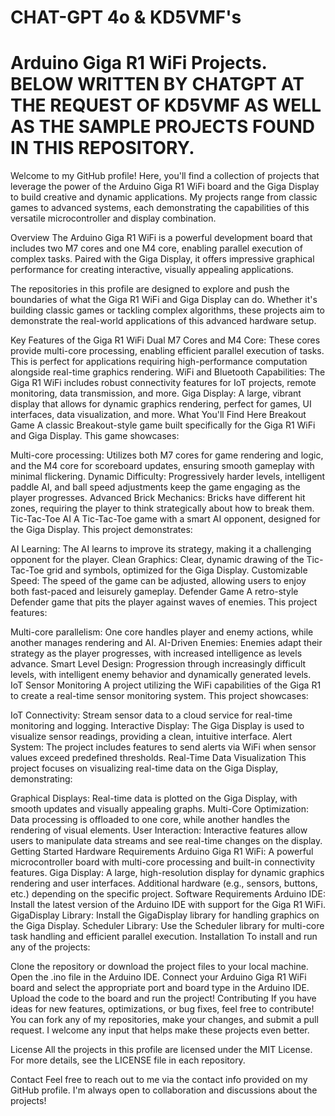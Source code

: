 # CHAT-GPT 4o & KD5VMF's
# Arduino Giga R1 WiFi Projects. BELOW WRITTEN BY CHATGPT AT THE REQUEST OF KD5VMF AS WELL AS THE SAMPLE PROJECTS FOUND IN THIS REPOSITORY.


Welcome to my GitHub profile! Here, you'll find a collection of projects that leverage the power of the Arduino Giga R1 WiFi board and the Giga Display to build creative and dynamic applications. My projects range from classic games to advanced systems, each demonstrating the capabilities of this versatile microcontroller and display combination.

Overview
The Arduino Giga R1 WiFi is a powerful development board that includes two M7 cores and one M4 core, enabling parallel execution of complex tasks. Paired with the Giga Display, it offers impressive graphical performance for creating interactive, visually appealing applications.

The repositories in this profile are designed to explore and push the boundaries of what the Giga R1 WiFi and Giga Display can do. Whether it's building classic games or tackling complex algorithms, these projects aim to demonstrate the real-world applications of this advanced hardware setup.

Key Features of the Giga R1 WiFi
Dual M7 Cores and M4 Core: These cores provide multi-core processing, enabling efficient parallel execution of tasks. This is perfect for applications requiring high-performance computation alongside real-time graphics rendering.
WiFi and Bluetooth Capabilities: The Giga R1 WiFi includes robust connectivity features for IoT projects, remote monitoring, data transmission, and more.
Giga Display: A large, vibrant display that allows for dynamic graphics rendering, perfect for games, UI interfaces, data visualization, and more.
What You'll Find Here
Breakout Game
A classic Breakout-style game built specifically for the Giga R1 WiFi and Giga Display. This game showcases:

Multi-core processing: Utilizes both M7 cores for game rendering and logic, and the M4 core for scoreboard updates, ensuring smooth gameplay with minimal flickering.
Dynamic Difficulty: Progressively harder levels, intelligent paddle AI, and ball speed adjustments keep the game engaging as the player progresses.
Advanced Brick Mechanics: Bricks have different hit zones, requiring the player to think strategically about how to break them.
Tic-Tac-Toe AI
A Tic-Tac-Toe game with a smart AI opponent, designed for the Giga Display. This project demonstrates:

AI Learning: The AI learns to improve its strategy, making it a challenging opponent for the player.
Clean Graphics: Clear, dynamic drawing of the Tic-Tac-Toe grid and symbols, optimized for the Giga Display.
Customizable Speed: The speed of the game can be adjusted, allowing users to enjoy both fast-paced and leisurely gameplay.
Defender Game
A retro-style Defender game that pits the player against waves of enemies. This project features:

Multi-core parallelism: One core handles player and enemy actions, while another manages rendering and AI.
AI-Driven Enemies: Enemies adapt their strategy as the player progresses, with increased intelligence as levels advance.
Smart Level Design: Progression through increasingly difficult levels, with intelligent enemy behavior and dynamically generated levels.
IoT Sensor Monitoring
A project utilizing the WiFi capabilities of the Giga R1 to create a real-time sensor monitoring system. This project showcases:

IoT Connectivity: Stream sensor data to a cloud service for real-time monitoring and logging.
Interactive Display: The Giga Display is used to visualize sensor readings, providing a clean, intuitive interface.
Alert System: The project includes features to send alerts via WiFi when sensor values exceed predefined thresholds.
Real-Time Data Visualization
This project focuses on visualizing real-time data on the Giga Display, demonstrating:

Graphical Displays: Real-time data is plotted on the Giga Display, with smooth updates and visually appealing graphs.
Multi-Core Optimization: Data processing is offloaded to one core, while another handles the rendering of visual elements.
User Interaction: Interactive features allow users to manipulate data streams and see real-time changes on the display.
Getting Started
Hardware Requirements
Arduino Giga R1 WiFi: A powerful microcontroller board with multi-core processing and built-in connectivity features.
Giga Display: A large, high-resolution display for dynamic graphics rendering and user interfaces.
Additional hardware (e.g., sensors, buttons, etc.) depending on the specific project.
Software Requirements
Arduino IDE: Install the latest version of the Arduino IDE with support for the Giga R1 WiFi.
GigaDisplay Library: Install the GigaDisplay library for handling graphics on the Giga Display.
Scheduler Library: Use the Scheduler library for multi-core task handling and efficient parallel execution.
Installation
To install and run any of the projects:

Clone the repository or download the project files to your local machine.
Open the .ino file in the Arduino IDE.
Connect your Arduino Giga R1 WiFi board and select the appropriate port and board type in the Arduino IDE.
Upload the code to the board and run the project!
Contributing
If you have ideas for new features, optimizations, or bug fixes, feel free to contribute! You can fork any of my repositories, make your changes, and submit a pull request. I welcome any input that helps make these projects even better.

License
All the projects in this profile are licensed under the MIT License. For more details, see the LICENSE file in each repository.

Contact
Feel free to reach out to me via the contact info provided on my GitHub profile. I'm always open to collaboration and discussions about the projects!

